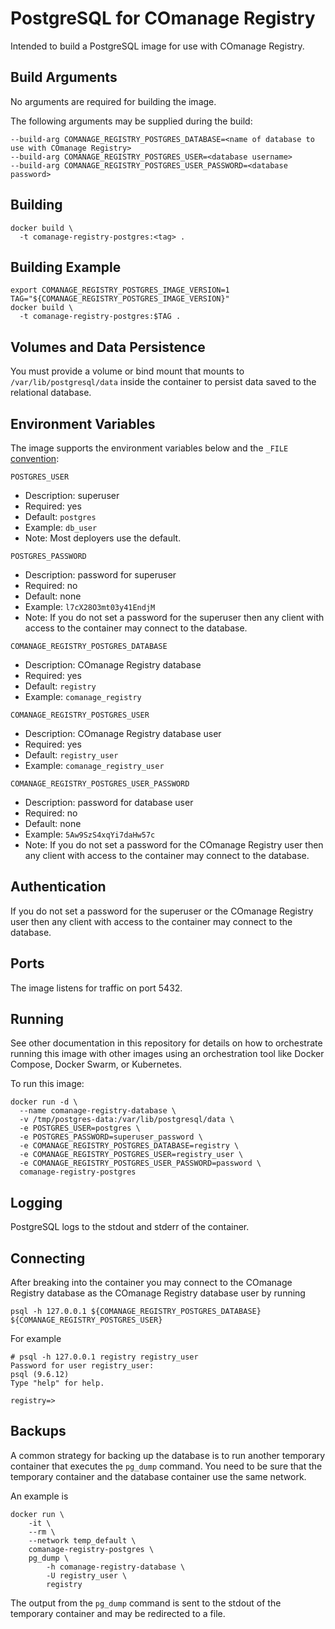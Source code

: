 <!--
COmanage Registry Docker documentation

Portions licensed to the University Corporation for Advanced Internet
Development, Inc. ("UCAID") under one or more contributor license agreements.
See the NOTICE file distributed with this work for additional information
regarding copyright ownership.

UCAID licenses this file to you under the Apache License, Version 2.0
(the "License"); you may not use this file except in compliance with the
License. You may obtain a copy of the License at:

http://www.apache.org/licenses/LICENSE-2.0

Unless required by applicable law or agreed to in writing, software
distributed under the License is distributed on an "AS IS" BASIS,
WITHOUT WARRANTIES OR CONDITIONS OF ANY KIND, either express or implied.
See the License for the specific language governing permissions and
limitations under the License.
-->
# PostgreSQL for COmanage Registry

Intended to build a PostgreSQL image for use with COmanage Registry.

## Build Arguments

No arguments are required for building the image.

The following arguments may be supplied during the build:

```
--build-arg COMANAGE_REGISTRY_POSTGRES_DATABASE=<name of database to use with COmanage Registry>
--build-arg COMANAGE_REGISTRY_POSTGRES_USER=<database username>
--build-arg COMANAGE_REGISTRY_POSTGRES_USER_PASSWORD=<database password>
```

## Building

```
docker build \
  -t comanage-registry-postgres:<tag> .
```

## Building Example

```
export COMANAGE_REGISTRY_POSTGRES_IMAGE_VERSION=1
TAG="${COMANAGE_REGISTRY_POSTGRES_IMAGE_VERSION}"
docker build \
  -t comanage-registry-postgres:$TAG .
```

## Volumes and Data Persistence

You must provide a volume or bind mount that mounts to `/var/lib/postgresql/data`
inside the container to persist data saved to the relational database.

## Environment Variables

The image supports the environment variables below and the `_FILE`
[convention](../docs/comanage-registry-common-environment-variables.md):

`POSTGRES_USER`

* Description: superuser
* Required: yes
* Default: `postgres`
* Example: `db_user`
* Note: Most deployers use the default.

`POSTGRES_PASSWORD`

* Description: password for superuser
* Required: no
* Default: none
* Example: `l7cX28O3mt03y41EndjM`
* Note: If you do not set a password for the superuser then
any client with access to the container may connect to the database.

`COMANAGE_REGISTRY_POSTGRES_DATABASE`

* Description: COmanage Registry database
* Required: yes
* Default: `registry`
* Example: `comanage_registry`

`COMANAGE_REGISTRY_POSTGRES_USER`

* Description: COmanage Registry database user
* Required: yes
* Default: `registry_user`
* Example: `comanage_registry_user`

`COMANAGE_REGISTRY_POSTGRES_USER_PASSWORD`

* Description: password for database user
* Required: no
* Default: none
* Example: `5Aw9SzS4xqYi7daHw57c`
* Note: If you do not set a password for the COmanage Registry user then
any client with access to the container may connect to the database.

## Authentication

If you do not set a password for the superuser or the COmanage Registry user then
any client with access to the container may connect to the database.

## Ports

The image listens for traffic on port 5432.

## Running

See other documentation in this repository for details on how to orchestrate
running this image with other images using an orchestration tool like
Docker Compose, Docker Swarm, or Kubernetes.

To run this image:

```
docker run -d \
  --name comanage-registry-database \
  -v /tmp/postgres-data:/var/lib/postgresql/data \
  -e POSTGRES_USER=postgres \
  -e POSTGRES_PASSWORD=superuser_password \
  -e COMANAGE_REGISTRY_POSTGRES_DATABASE=registry \
  -e COMANAGE_REGISTRY_POSTGRES_USER=registry_user \
  -e COMANAGE_REGISTRY_POSTGRES_USER_PASSWORD=password \
  comanage-registry-postgres
```

## Logging

PostgreSQL logs to the stdout and stderr of the container.

## Connecting

After breaking into the container you may connect to the
COmanage Registry database as the COmanage Registry database
user by running

```
psql -h 127.0.0.1 ${COMANAGE_REGISTRY_POSTGRES_DATABASE} ${COMANAGE_REGISTRY_POSTGRES_USER}
```

For example

```
# psql -h 127.0.0.1 registry registry_user
Password for user registry_user: 
psql (9.6.12)
Type "help" for help.

registry=>
```

## Backups

A common strategy for backing up the database is to run another temporary
container that executes the `pg_dump` command. You need to be sure that the
temporary container and the database container use the same network.

An example is

```
docker run \
    -it \
    --rm \
    --network temp_default \
    comanage-registry-postgres \
    pg_dump \
        -h comanage-registry-database \
        -U registry_user \
        registry
```

The output from the `pg_dump` command is sent to the stdout of the temporary
container and may be redirected to a file.

